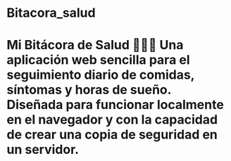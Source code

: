 # Bitacora_salud
# Mi Bitácora de Salud 🍎🤒😴  Una aplicación web sencilla para el seguimiento diario de comidas, síntomas y horas de sueño. Diseñada para funcionar localmente en el navegador y con la capacidad de crear una copia de seguridad en un servidor.
